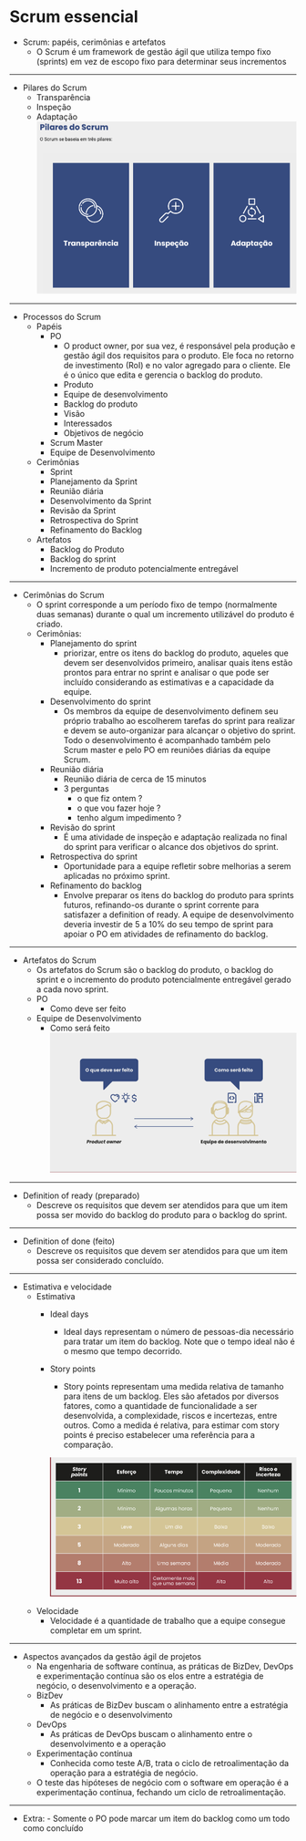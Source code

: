 # Scrum essencial

- Scrum: papéis, cerimônias e artefatos
    - O Scrum é um framework de gestão ágil que utiliza tempo fixo (sprints) em vez de escopo fixo para determinar seus incrementos
---
- Pilares do Scrum
    - Transparência
    - Inspeção
    - Adaptação
    ![pialares_scrum](./imagens/pialares_scrum.png)
---
- Processos do Scrum
    - Papéis
        - PO
            - O product owner, por sua vez, é responsável pela produção e gestão ágil dos requisitos para o produto. Ele foca no retorno de investimento (RoI) e no valor agregado para o cliente. Ele é o único que edita e gerencia o backlog do produto.
            - Produto
            - Equipe de desenvolvimento
            - Backlog do produto
            - Visão
            - Interessados
            - Objetivos de negócio
        - Scrum Master
        - Equipe de Desenvolvimento
    - Cerimônias
        - Sprint
        - Planejamento da Sprint
        - Reunião diária
        - Desenvolvimento da Sprint
        - Revisão da Sprint
        - Retrospectiva do Sprint
        - Refinamento do Backlog
    - Artefatos
        - Backlog do Produto
        - Backlog do sprint
        - Incremento de produto potencialmente entregável
---
- Cerimônias do Scrum
    - O sprint corresponde a um período fixo de tempo (normalmente duas semanas) durante o qual um incremento utilizável do produto é criado.
    - Cerimônias: 
        - Planejamento do sprint
            - priorizar, entre os itens do backlog do produto, aqueles que devem ser desenvolvidos primeiro, analisar quais itens estão prontos para entrar no sprint e analisar o que pode ser incluído considerando as estimativas e a capacidade da equipe.
        - Desenvolvimento do sprint
            - Os membros da equipe de desenvolvimento definem seu próprio trabalho ao escolherem tarefas do sprint para realizar e devem se auto-organizar para alcançar o objetivo do sprint. Todo o desenvolvimento é acompanhado também pelo Scrum master e pelo PO em reuniões diárias da equipe Scrum.
        - Reunião diária
            - Reunião diária de cerca de 15 minutos 
            - 3 perguntas  
                - o que fiz ontem ?
                - o que vou fazer hoje ? 
                - tenho algum impedimento ?
        - Revisão do sprint
            - É uma atividade de inspeção e adaptação realizada no final do sprint para verificar o alcance dos objetivos do sprint.
        - Retrospectiva do sprint
            - Oportunidade para a equipe refletir sobre melhorias a serem aplicadas no próximo sprint.
        - Refinamento do backlog
            - Envolve preparar os itens do backlog do produto para sprints futuros, refinando-os durante o sprint corrente para satisfazer a definition of ready. A equipe de desenvolvimento deveria investir de 5 a 10% do seu tempo de sprint para apoiar o PO em atividades de refinamento do backlog.
---
- Artefatos do Scrum
    - Os artefatos do Scrum são o backlog do produto, o backlog do sprint e o incremento do produto potencialmente entregável gerado a cada novo sprint.
    - PO
        - Como deve ser feito
    - Equipe de Desenvolvimento
        - Como será feito
![artefato_scrum](./imagens/artefato_scrum.png)

---

- Definition of ready (preparado)
    - Descreve os requisitos que devem ser atendidos para que um item possa ser movido do backlog do produto para o backlog do sprint.
---
- Definition of done (feito)
    - Descreve os requisitos que devem ser atendidos para que um item possa ser considerado concluído.
---
- Estimativa e velocidade
    - Estimativa
        - Ideal days
            - Ideal days representam o número de pessoas-dia necessário para tratar um item do backlog. Note que o tempo ideal não é o mesmo que tempo decorrido.
        - Story points
            - Story points representam uma medida relativa de tamanho para itens de um backlog. Eles são afetados por diversos fatores, como a quantidade de funcionalidade a ser desenvolvida, a complexidade, riscos e incertezas, entre outros. Como a medida é relativa, para estimar com story points é preciso estabelecer uma referência para a comparação.
            
            ![story_points](./imagens/story_points.png)
    - Velocidade
        - Velocidade é a quantidade de trabalho que a equipe consegue completar em um sprint.
---
- Aspectos avançados da gestão ágil de projetos
    - Na engenharia de software contínua, as práticas de BizDev, DevOps e experimentação contínua são os elos entre a estratégia de negócio, o desenvolvimento e a operação.
    - BizDev
        - As práticas de BizDev buscam o alinhamento entre a estratégia de negócio e o desenvolvimento
    - DevOps
        - As práticas de DevOps buscam o alinhamento entre o desenvolvimento e a operação
    - Experimentação contínua
        - Conhecida como teste A/B, trata o ciclo de retroalimentação da operação para a estratégia de negócio.
    - O teste das hipóteses de negócio com o software em operação é a experimentação contínua, fechando um ciclo de retroalimentação.
---
- Extra:
        - Somente o PO pode marcar um item do backlog como um todo como concluído
